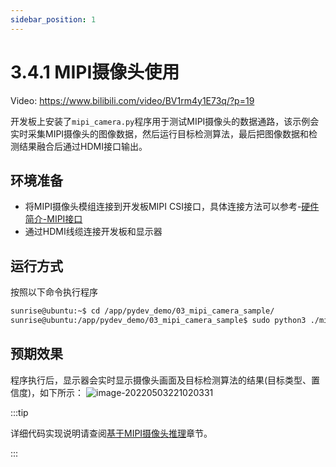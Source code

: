 ```yaml
---
sidebar_position: 1
---
```


# 3.4.1 MIPI摄像头使用

Video: https://www.bilibili.com/video/BV1rm4y1E73q/?p=19

开发板上安装了`mipi_camera.py`程序用于测试MIPI摄像头的数据通路，该示例会实时采集MIPI摄像头的图像数据，然后运行目标检测算法，最后把图像数据和检测结果融合后通过HDMI接口输出。

## 环境准备

  - 将MIPI摄像头模组连接到开发板MIPI CSI接口，具体连接方法可以参考-[硬件简介-MIPI接口](https://developer.d-robotics.cc/rdk_doc/Quick_start/hardware_introduction/rdk_x3#mipi_port)
  - 通过HDMI线缆连接开发板和显示器

## 运行方式
按照以下命令执行程序

  ```bash
  sunrise@ubuntu:~$ cd /app/pydev_demo/03_mipi_camera_sample/
  sunrise@ubuntu:/app/pydev_demo/03_mipi_camera_sample$ sudo python3 ./mipi_camera.py
  ```

## 预期效果
程序执行后，显示器会实时显示摄像头画面及目标检测算法的结果(目标类型、置信度)，如下所示：
![image-20220503221020331](https://rdk-doc.oss-cn-beijing.aliyuncs.com/doc/img/08_FAQ/image/hardware_and_system/image-20220511181747071.png)

:::tip

详细代码实现说明请查阅[基于MIPI摄像头推理](../../03_Basic_Application/01_Image/mipi_camera.md)章节。

:::
